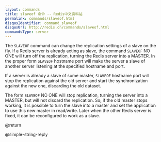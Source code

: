 ```yaml
---
layout: commands
title: slaveof 命令 -- Redis中文资料站
permalink: commands/slaveof.html
disqusIdentifier: command_slaveof
disqusUrl: http://redis.cn/commands/slaveof.html
commandsType: server
---
```


The `SLAVEOF` command can change the replication settings of a slave on the fly.
If a Redis server is already acting as slave, the command `SLAVEOF` NO ONE will
turn off the replication, turning the Redis server into a MASTER.
In the proper form `SLAVEOF` hostname port will make the server a slave of
another server listening at the specified hostname and port.

If a server is already a slave of some master, `SLAVEOF` hostname port will stop
the replication against the old server and start the synchronization against the
new one, discarding the old dataset.

The form `SLAVEOF` NO ONE will stop replication, turning the server into a
MASTER, but will not discard the replication.
So, if the old master stops working, it is possible to turn the slave into a
master and set the application to use this new master in read/write.
Later when the other Redis server is fixed, it can be reconfigured to work as a
slave.

@return

@simple-string-reply
